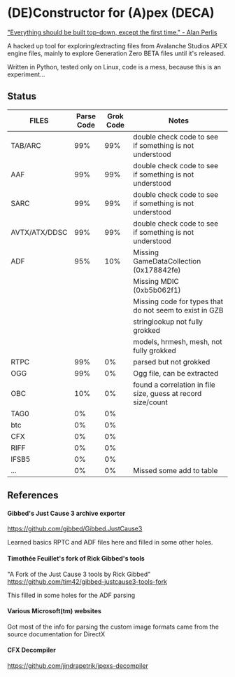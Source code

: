 # (DE)Constructor for (A)pex (DECA)

["Everything should be built top-down, except the first time." - Alan Perlis](http://www.cs.yale.edu/homes/perlis-alan/quotes.html)

A hacked up tool for exploring/extracting files from Avalanche Studios APEX engine files, 
mainly to explore Generation Zero BETA files until it's released.

Written in Python, tested only on Linux, code is a mess, because this is an experiment...

## Status
|FILES|Parse Code|Grok Code|Notes|
|-----|------------|-----------|-----|
|TAB/ARC| 99% | 99% | double check code to see if something is not understood |
|AAF| 99% | 99% | double check code to see if something is not understood |
|SARC| 99% | 99% | double check code to see if something is not understood |
|AVTX/ATX/DDSC| 99% | 99% | double check code to see if something is not understood |
|ADF| 95% | 10% | Missing GameDataCollection (0x178842fe) |
| |  |  | Missing MDIC (0xb5b062f1) |
| |  |  | Missing code for types that do not seem to exist in GZB |
| |  |  | stringlookup not fully grokked |
| |  |  | models, hrmesh, mesh, not fully grokked |
|RTPC| 99% | 0% | parsed but not grokked |
|OGG| 99% | 0% | Ogg file, can be extracted |
|OBC| 10% | 0% |  found a correlation in file size, guess at record size/count |
|TAG0| 0% | 0% |  |
|btc| 0% | 0% |  |
|CFX| 0% | 0% |  |
|RIFF| 0% | 0% |  |
|lFSB5| 0% | 0% |  |
|...| 0% | 0% |  Missed some add to table|

## References
#### Gibbed's Just Cause 3 archive exporter
https://github.com/gibbed/Gibbed.JustCause3

Learned basics RPTC and ADF files here and filled in some other holes.

#### Timothée Feuillet's fork of Rick Gibbed's tools
"A Fork of the Just Cause 3 tools by Rick Gibbed" 
https://github.com/tim42/gibbed-justcause3-tools-fork

This filled in some holes for the ADF parsing

#### Various Microsoft(tm) websites

Got most of the info for parsing the custom image formats came from the source documentation for DirectX

#### CFX Decompiler
https://github.com/jindrapetrik/jpexs-decompiler